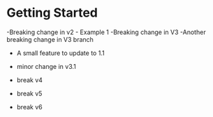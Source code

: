 # Getting Started

-Breaking change in v2 - Example 1
-Breaking change in V3
-Another breaking change in V3 branch

- A small feature to update to 1.1
- minor change in v3.1

- break v4
- break v5
- break v6
